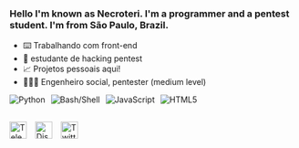 ### Hello  I'm known as Necroteri. I'm a programmer and a pentest student. I'm from São Paulo, Brazil.

- ⌨️ Trabalhando com front-end 
- 📔 estudante de hacking pentest
- 📈 Projetos pessoais aqui!
- 🧑🏻‍💻 Engenheiro social, pentester (medium level)

<p align="left" style="display:flex; gap:10px; flex-wrap:wrap; align-items:center;">
  <img src="https://img.shields.io/badge/Python-6e5494?style=for-the-badge&logo=python&logoColor=white" alt="Python" />
  <img src="https://img.shields.io/badge/Bash-6e5494?style=for-the-badge&logo=gnu-bash&logoColor=white" alt="Bash/Shell" />
  <img src="https://img.shields.io/badge/JavaScript-6e5494?style=for-the-badge&logo=javascript&logoColor=white" alt="JavaScript" />
  <img src="https://img.shields.io/badge/HTML5-6e5494?style=for-the-badge&logo=html5&logoColor=white" alt="HTML5" />
</p>

##

<div style="display: flex; gap: 15px; align-items: center;">
  <a href="https://t.me/linuxsexxual" target="_blank" rel="noopener noreferrer">
    <img src="https://cdn.jsdelivr.net/gh/simple-icons/simple-icons/icons/telegram.svg" alt="Telegram" style="width: 30px; height: 30px; fill: black;">
  </a>
  <a href="https://discord.com/@mintlinux_x86_x64" target="_blank" rel="noopener noreferrer">
    <img src="https://cdn.jsdelivr.net/gh/simple-icons/simple-icons/icons/discord.svg" alt="Discord" style="width: 30px; height: 30px; fill: black;">
  </a>
  <a href="https://x.com/necr0teri" target="_blank" rel="noopener noreferrer">
    <img src="https://cdn.jsdelivr.net/gh/simple-icons/simple-icons/icons/twitter.svg" alt="Twitter" style="width: 30px; height: 30px; fill: black;">
  </a>
</div>
